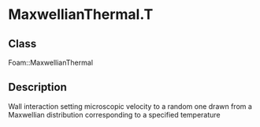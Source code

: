 # MaxwellianThermal.T 
## Class
Foam::MaxwellianThermal

## Description
Wall interaction setting microscopic velocity to a random one
drawn from a Maxwellian distribution corresponding to a specified
temperature

